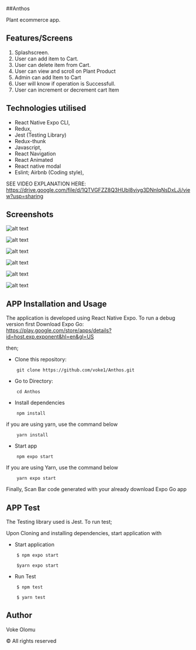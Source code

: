 ##Anthos

Plant ecommerce app.

## Features/Screens

1. Splashscreen.
2. User can add item to Cart.
3. User can delete item from Cart.
4. User can view and scroll on Plant Product
5. Admin can add Item to Cart
6. User will know if operation is Successfull.
7. User can increment or decrement cart Item

## Technologies utilised

- React Native Expo CLI,
- Redux,
- Jest (Testing Library)
- Redux-thunk
- Javascript,
- React Navigation
- React Animated
- React native modal
- Eslint; Airbnb (Coding style),


SEE VIDEO EXPLANATION HERE: https://drive.google.com/file/d/1QTVGFZZ8Q3HUbl8viyg3DNnlqNsDxLJj/view?usp=sharing

## Screenshots

![alt text](https://github.com/voke1/Anthos/blob/master/screenshots/cart.jpeg?raw=true)

![alt text](https://github.com/voke1/Anthos/blob/master/screenshots/gallery.jpeg?raw=true)

![alt text](https://github.com/voke1/Anthos/blob/master/screenshots/home.jpeg?raw=true)

![alt text](https://github.com/voke1/Anthos/blob/master/screenshots/modal.jpeg?raw=true)

![alt text](https://github.com/voke1/Anthos/blob/master/screenshots/admin.jpeg?raw=true)

![alt text](https://github.com/voke1/Anthos/blob/master/screenshots/splash.jpeg?raw=true)

## APP Installation and Usage

The application is developed using React Native Expo. To run a debug version first Download Expo Go: https://play.google.com/store/apps/details?id=host.exp.exponent&hl=en&gl=US 

then;

- Clone this repository:

```
    git clone https://github.com/voke1/Anthos.git
```
- Go to Directory:

```
    cd Anthos
```

- Install dependencies

```
    npm install
```
if you are using yarn, use the command below
```
    yarn install
```

- Start app

```
    npm expo start
```
If you are using Yarn, use the command below
```
    yarn expo start
```

Finally, Scan Bar code generated with your already download Expo Go app

## APP Test

The Testing library used is Jest. To run test;

Upon Cloning and installing dependencies, start application with

- Start application

```
    $ npm expo start
```

```
    $yarn expo start
```

- Run Test

```
    $ npm test
```

```
    $ yarn test
```

## Author

Voke Olomu

© All rights reserved
